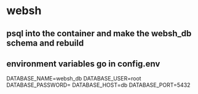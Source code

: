 # websh

## psql into the container and make the websh_db schema and rebuild

## environment variables go in config.env
DATABASE_NAME=websh_db
DATABASE_USER=root
DATABASE_PASSWORD=
DATABASE_HOST=db
DATABASE_PORT=5432

